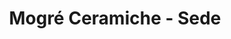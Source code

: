 ---
title: 'Mogré Ceramiche - Sede'
layout: 'layouts/sede.html'
heading: "La sede"
introText: "L'atelier di ceramiche Mogrè ha la sua sede nel centro di Perugia, in due locali storici e adiacenti: in <strong>via Dei Priori lo spazio espositivo</strong> e in <strong>via Sant'Agata il laboratorio dove lavoro e conduco corsi</strong> di ceramica aperti a tutti."
wellArticle:
    content:
        - "Il laboratorio, inoltre, è un luogo suggestivo, possiede infatti al suo interno un patrimonio architettonico in stile medioevale, valorizzato dalla presenza di un caratteristico pozzo Etrusco."
        - "Mogré ceramiche è uno spazio interattivo in cui vengono proposti i corsi di arte e arteterapia ed anche altre attività come mostre, presentazioni di libri e workshop."
        - "Per le persone, visitare l'Atelier significa entrare in una \"fornace\" della città di Perugia dove incontrare l’artista all’opera e ascoltare la storia che ha ispirato ogni creazione."
    image: "/images/pozzo.jpg"
    imageAlt: "Vista dell'apertura del pozzo Etrusco. Le mura del pozzo sono illuminate da faretti per evidenziarne la struttura e profondità. Alla sinistra del pozzo c'è un piccolo ripiano in muratura con una pompa a leva, un tempo usata per raccogliere l'acqua. L'angolo dove si trova il pozzo è illiuminato dalle finistre incastrate nella volta medioevale."
    caption: "Pozzo Etrusco nella sede di via Sant'Agata"
quoteArticle: 
    content: "A volte sono proprio i clienti a far vivere le mie opere attraverso il loro modo di guardarle ed interpretarle, creando così un rapporto di condivisione e un incontro umano che spesso diventa amicizia."
    image: "/images/articity_mogr_2263.jpg"
    imageAlt: "Monica modella un vaso all'interno del laboratorio di Sant'Agata."
---